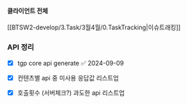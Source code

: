 

#### 클라이언트 전체

[[BTSW2-develop/3.Task/3월4월/0.TaskTracking|이슈트래킹]] 

### API 정리
- [x] tgp core api generate ✅ 2024-09-09
- [x] 컨텐츠별 api 중 미사용 응답값 리스트업 
- [x] 호출횟수 (서버체크?) 과도한 api 리스트업



